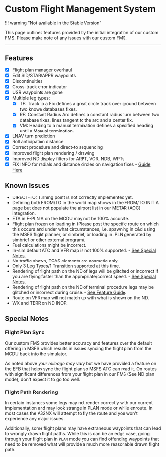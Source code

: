# Custom Flight Management System

!!! warning "Not available in the Stable Version"

This page outlines features provided by the initial integration of our custom FMS. Please make note of any issues with our custom FMS.

---

## Features

- [x] Flight plan manager overhaul
- [x] Edit SID/STAR/APPR waypoints
- [x] Discontinuities
- [x] Cross-track error indicator
- [x] USR waypoints are gone
- [x] Multiple leg types:
    - [x] TF: Track to a Fix defines a great circle track over ground between two known databases fixes.
    - [x] RF: Constant Radius Arc defines a constant radius turn between two database fixes, lines tangent to the arc and a center fix.
    - [x] VM: Heading to a manual termination defines a specified heading until a Manual termination.
- [x] LNAV turn prediction
- [x] Roll anticipation distance
- [x] Correct procedure and direct-to sequencing
- [x] Improved flight plan rendering / drawing
- [x] Improved ND display filters for  ARPT, VOR, NDB, WPTs
- [x] FIX INFO for radials and distance circles on navigation fixes - [Guide Here](fixinfo.md)

## Known Issues

- DIRECT-TO: Turning point is not correctly implemented yet.
- Defining both FROM/TO in the world map shows in the FROM/TO INIT A page but does not populate the airport list in our METAR (AOC) integration.
- ETA in F-PLN A on the MCDU may not be 100% accurate.
- Flight plan frozen on loading in (Please post the specific route on which this occurs and under what circumstances, i.e. spawning in c&d using the MSFS flight planner, or simbrief, or loading in .PLN generated by simbrief or other external program).
- Fuel calculations might be incorrect.
- In-sim default ATC and VFR map is not 100% supported. - [See Special Notes](../feature-guides/cFMS.md#flight-plan-sync).
- No traffic shown, TCAS elements are cosmetic only.
- Only 3 Leg Types/1 Transition supported at this time.
- Rendering of flight path on the ND of legs will be glitched or incorrect if you are flying faster than the appropriate/correct speed. - [See Special Notes](../feature-guides/cFMS.md#flight-path-rendering).
- Rendering of flight path on the ND of terminal procedure legs may be glitched or incorrect during cruise. - [See Feature Guide](../feature-guides/cFMS.md#flight-path-rendering).
- Route on VFR map will not match up with what is shown on the ND.
- WX and TERR on ND INOP.

## Special Notes

### Flight Plan Sync

Our custom FMS provides better accuracy and features over the default offering in MSFS which results in issues syncing the flight plan from the MCDU back into the simulator.

As noted above *your mileage may vary* but we have provided a feature on the EFB that helps sync the flight plan so MSFS ATC can read it. On routes with significant differences from your flight plan in our FMS (See ND plan mode), don't expect it to go too well.

### Flight Path Rendering

In certain instances some legs may not render correctly with our current implementation and may look strange in PLAN mode or while enroute. In most cases the A32NX will attempt to fly the route and you won't experience any major issues.

Additionally, some flight plans may have extraneous waypoints that can lead to wrongly drawn flight paths. While this is can be an edge case, going through your flight plan in `PLAN` mode you can find offending waypoints that need to be removed what will provide a much more reasonable drawn flight path.
